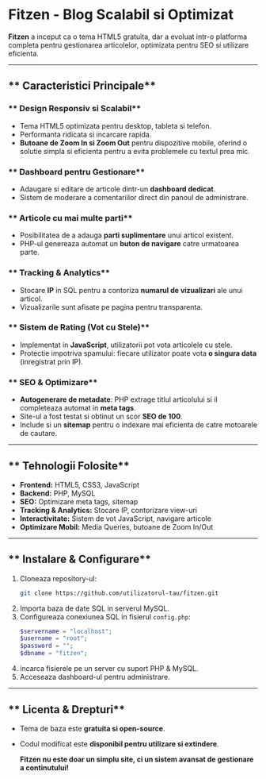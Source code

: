 # Fitzen - Blog Scalabil si Optimizat

**Fitzen** a inceput ca o tema HTML5 gratuita, dar a evoluat intr-o platforma completa pentru gestionarea articolelor, optimizata pentru SEO si utilizare eficienta.

---

## ** Caracteristici Principale**

### ** Design Responsiv si Scalabil**
- Tema HTML5 optimizata pentru desktop, tableta si telefon.
- Performanta ridicata si incarcare rapida.
- **Butoane de Zoom In si Zoom Out** pentru dispozitive mobile, oferind o solutie simpla si eficienta pentru a evita problemele cu textul prea mic.

### ** Dashboard pentru Gestionare**
- Adaugare si editare de articole dintr-un **dashboard dedicat**.
- Sistem de moderare a comentariilor direct din panoul de administrare.

### ** Articole cu mai multe parti**
- Posibilitatea de a adauga **parti suplimentare** unui articol existent.
- PHP-ul genereaza automat un **buton de navigare** catre urmatoarea parte.

### ** Tracking & Analytics**
- Stocare **IP** in SQL pentru a contoriza **numarul de vizualizari** ale unui articol.
- Vizualizarile sunt afisate pe pagina pentru transparenta.

### ** Sistem de Rating (Vot cu Stele)**
- Implementat in **JavaScript**, utilizatorii pot vota articolele cu stele.
- Protectie impotriva spamului: fiecare utilizator poate vota **o singura data** (inregistrat prin IP).

### ** SEO & Optimizare**
- **Autogenerare de metadate**: PHP extrage titlul articolului si il completeaza automat in **meta tags**.
- Site-ul a fost testat si obtinut un scor **SEO de 100**.
- Include si un **sitemap** pentru o indexare mai eficienta de catre motoarele de cautare.

---

## ** Tehnologii Folosite**
- **Frontend:** HTML5, CSS3, JavaScript
- **Backend:** PHP, MySQL
- **SEO:** Optimizare meta tags, sitemap
- **Tracking & Analytics:** Stocare IP, contorizare view-uri
- **Interactivitate:** Sistem de vot JavaScript, navigare articole
- **Optimizare Mobil:** Media Queries, butoane de Zoom In/Out

---

## ** Instalare & Configurare**
1. Cloneaza repository-ul:
   ```sh
   git clone https://github.com/utilizatorul-tau/fitzen.git
   ```
2. Importa baza de date SQL in serverul MySQL.
3. Configureaza conexiunea SQL in fisierul `config.php`:
   ```php
   $servername = "localhost";
   $username = "root";
   $password = "";
   $dbname = "fitzen";
   ```
4. incarca fisierele pe un server cu suport PHP & MySQL.
5. Acceseaza dashboard-ul pentru administrare.

---

## ** Licenta & Drepturi**
- Tema de baza este **gratuita si open-source**.
- Codul modificat este **disponibil pentru utilizare si extindere**.

  **Fitzen nu este doar un simplu site, ci un sistem avansat de gestionare a continutului!** 

